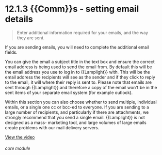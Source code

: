 # 12.1.3    {{Comm}}s - setting email details

> Enter additional information required for your emails, and the way they are sent. 

If you are sending emails, you will need to complete the additional email fields.

You can give the email a subject title in the text box and ensure the correct email address is being used to send the email from. By default this will be the email address you use to log in to {{Lamplight}} with. This will be the email address the recipients will see as the sender and if they click to reply to the email, it will where their reply is sent to. Please note that emails are sent through {{Lamplight}} and therefore a copy of the email won't be in the sent items of your separate email system (for example outlook). 

Within this section you can also choose whether to send multiple, individual emails, or a single one cc or bcc-ed to everyone. If you are sending to a large number of recipients, and particularly if there are attachments, we strongly recommend that you send a single email. {{Lamplight}} is not designed as a mass- marketing tool, and large volumes of large emails create problems with our mail delivery servers. 

[View the video](/help/video/id/27)
###### core module

